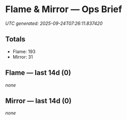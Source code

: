 # Flame & Mirror — Ops Brief
_UTC generated: 2025-09-24T07:26:11.837420_

## Totals
- Flame:  193
- Mirror: 31

## Flame — last 14d (0)
_none_

## Mirror — last 14d (0)
_none_